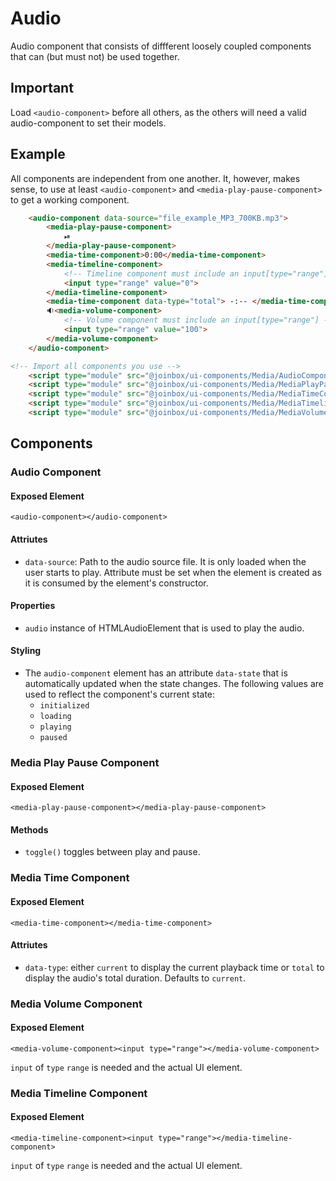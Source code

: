 # Audio

Audio component that consists of diffferent loosely coupled components that can (but must not) be
used together.

## Important

Load `<audio-component>` before all others, as the others will need a valid audio-component 
to set their models.

## Example

All components are independent from one another. It, however, makes sense, to use at least 
`<audio-component>` and `<media-play-pause-component>` to get a working component.

````html
    <audio-component data-source="file_example_MP3_700KB.mp3">
        <media-play-pause-component>
            ⏯
        </media-play-pause-component>
        <media-time-component>0:00</media-time-component>
        <media-timeline-component>
            <!-- Timeline component must include an input[type="range"] -->
            <input type="range" value="0">
        </media-timeline-component>
        <media-time-component data-type="total"> -:-- </media-time-component>
        🔉<media-volume-component>
            <!-- Volume component must include an input[type="range"] -->
            <input type="range" value="100">
        </media-volume-component>
    </audio-component>

<!-- Import all components you use -->
    <script type="module" src="@joinbox/ui-components/Media/AudioComponentElement.js"></script>
    <script type="module" src="@joinbox/ui-components/Media/MediaPlayPauseComponentElement.js"></script>
    <script type="module" src="@joinbox/ui-components/Media/MediaTimeComponentElement.js"></script>
    <script type="module" src="@joinbox/ui-components/Media/MediaTimelineComponentElement.js"></script>
    <script type="module" src="@joinbox/ui-components/Media/MediaVolumeComponentElement.js"></script>
````



## Components


### Audio Component

#### Exposed Element
`<audio-component></audio-component>`

#### Attriutes
- `data-source`: Path to the audio source file. It is only loaded when the user starts to play. 
Attribute must be set when the element is created as it is consumed by the element's constructor.

#### Properties
- `audio` instance of HTMLAudioElement that is used to play the audio.

#### Styling
- The `audio-component` element has an attribute `data-state` that is automatically updated
when the state changes. The following values are used to reflect the component's current state:
    - `initialized`
    - `loading`
    - `playing`
    - `paused`


### Media Play Pause Component

#### Exposed Element
`<media-play-pause-component></media-play-pause-component>`

#### Methods
- `toggle()` toggles between play and pause.



### Media Time Component

#### Exposed Element
`<media-time-component></media-time-component>`

#### Attriutes
- `data-type`: either `current` to display the current playback time or `total` to display the
audio's total duration. Defaults to `current`.



### Media Volume Component

#### Exposed Element
`<media-volume-component><input type="range"></media-volume-component>`

`input` of `type` `range` is needed and the actual UI element.



### Media Timeline Component

#### Exposed Element
`<media-timeline-component><input type="range"></media-timeline-component>`

`input` of `type` `range` is needed and the actual UI element.

